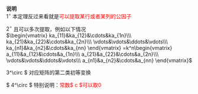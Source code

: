 **说明**  
 $1^\circ$  本定理反过来看就是<font color=red>可以提取某行或者某列的公因子</font>  
  
 $2^\circ$   且可以多次提取，例如以下情况  
 $\begin{vmatrix}  
ka_{11}&ka_{12}&\cdots&ka_{1n}\\\  
ka_{21}&ka_{22}&\cdots&ka_{2n}\\\  
\vdots&\vdots&\ddots&\vdots\\\  
ka_{n1}&ka_{n2}&\cdots&ka_{nn}  
\end{vmatrix}  
=k^n\begin{vmatrix}  
a_{11}&a_{12}&\cdots&a_{1n}\\\  
a_{21}&a_{22}&\cdots&a_{2n}\\\  
\vdots&\vdots&\ddots&\vdots\\\  
a_{n1}&a_{n2}&\cdots&a_{nn}  
\end{vmatrix}$  
  
3^\circ $ 对应矩阵的第二类初等变换  
  
$ 4^\circ $ 特别说明：<font color=red>常数$ c $可以取0</font>  
